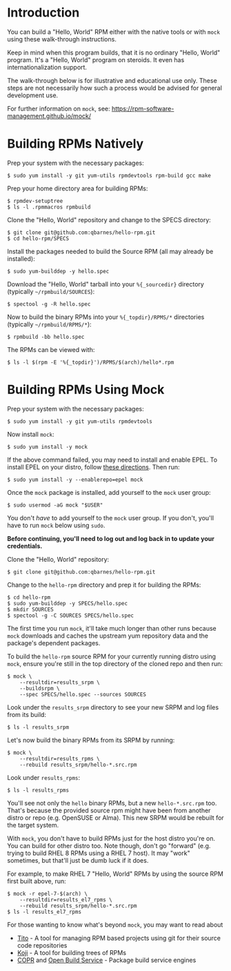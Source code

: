 # Introduction

You can build a "Hello, World" RPM either with the native tools or
with `mock` using these walk-through instructions.

Keep in mind when this program builds, that it is no ordinary
"Hello, World" program.  It's a "Hello, World" program on steroids.
It even has internationalization support.

The walk-through below is for illustrative and educational use only.
These steps are not necessarily how such a process would be advised
for general development use.

For further information on `mock`, see:
https://rpm-software-management.github.io/mock/

# Building RPMs Natively

Prep your system with the necessary packages:
```
$ sudo yum install -y git yum-utils rpmdevtools rpm-build gcc make
```

Prep your home directory area for building RPMs:
```
$ rpmdev-setuptree
$ ls -l .rpmmacros rpmbuild
```

Clone the "Hello, World" repository and change to the SPECS directory:
```
$ git clone git@github.com:qbarnes/hello-rpm.git
$ cd hello-rpm/SPECS
```

Install the packages needed to build the Source RPM (all may already be
installed):
```
$ sudo yum-builddep -y hello.spec
```

Download the "Hello, World" tarball into your `%{_sourcedir}` directory
(typically `~/rpmbuild/SOURCES`):
```
$ spectool -g -R hello.spec
```

Now to build the binary RPMs into your `%{_topdir}/RPMS/*` directories
(typically `~/rpmbuild/RPMS/*`):
```
$ rpmbuild -bb hello.spec
```

The RPMs can be viewed with:
```
$ ls -l $(rpm -E '%{_topdir}')/RPMS/$(arch)/hello*.rpm
```

# Building RPMs Using Mock

Prep your system with the necessary packages:
```
$ sudo yum install -y git yum-utils rpmdevtools
```

Now install `mock`:
```
$ sudo yum install -y mock
```

If the above command failed, you may need to install and enable
EPEL.  To install EPEL on your distro, follow
[these directions](https://fedoraproject.org/wiki/EPEL).  Then
run:
```
$ sudo yum install -y --enablerepo=epel mock
```

Once the `mock` package is installed, add yourself to the `mock`
user group:
```
$ sudo usermod -aG mock "$USER"
```

You don't _have_ to add yourself to the `mock` user group.  If you
don't, you'll have to run `mock` below using `sudo`.

**Before continuing, you'll need to log out and log back in to update
your credentials.**

Clone the "Hello, World" repository:
```
$ git clone git@github.com:qbarnes/hello-rpm.git
```

Change to the `hello-rpm` directory and prep it for building the RPMs:
```
$ cd hello-rpm
$ sudo yum-builddep -y SPECS/hello.spec
$ mkdir SOURCES
$ spectool -g -C SOURCES SPECS/hello.spec
```

The first time you run `mock`, it'll take much longer than other
runs because `mock` downloads and caches the upstream yum repository
data and the package's dependent packages.

To build the `hello-rpm` source RPM for your currently running
distro using `mock`, ensure you're still in the top directory of the
cloned repo and then run:
```
$ mock \
    --resultdir=results_srpm \
    --buildsrpm \
    --spec SPECS/hello.spec --sources SOURCES
```

Look under the `results_srpm` directory to see your new SRPM and
log files from its build:
```
$ ls -l results_srpm
```

Let's now build the binary RPMs from its SRPM by running:
```
$ mock \
    --resultdir=results_rpms \
    --rebuild results_srpm/hello-*.src.rpm
```

Look under `results_rpms`:
```
$ ls -l results_rpms
```

You'll see not only the `hello` binary RPMs, but a new
`hello-*.src.rpm` too.  That's because the provided source rpm might
have been from another distro or repo (e.g. OpenSUSE or Alma).  This
new SRPM would be rebuilt for the target system.

With `mock`, you don't have to build RPMs just for the host distro
you're on.  You can build for other distro too.  Note though, don't
go "forward" (e.g. trying to build RHEL 8 RPMs using a RHEL 7 host).
It may "work" sometimes, but that'll just be dumb luck if it does.

For example, to make RHEL 7 "Hello, World" RPMs by using the
source RPM first built above, run:
```
$ mock -r epel-7-$(arch) \
    --resultdir=results_el7_rpms \
    --rebuild results_srpm/hello-*.src.rpm
$ ls -l results_el7_rpms
```

For those wanting to know what's beyond `mock`, you may want to
read about
* [Tito](https://github.com/rpm-software-management/tito/blob/master/README.md) - A tool for managing RPM based projects using git for their source code repositories
* [Koji](https://fedoraproject.org/wiki/Koji) - A tool for building trees of RPMs
* [COPR](https://developer.fedoraproject.org/deployment/copr/about.html) and [Open Build Service](https://openbuildservice.org/) - Package build service engines
